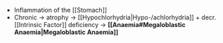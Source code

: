 - Inflammation of the [[Stomach]]
- Chronic -> atrophy -> [[Hypochlorhydria|Hypo-/achlorhydria]] + decr. [[Intrinsic Factor]] deficiency -> **[[Anaemia#Megaloblastic Anaemia|Megaloblastic Anaemia]]**